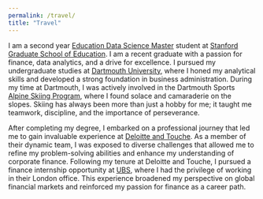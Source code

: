 ```yaml
---
permalink: /travel/
title: "Travel"
---
```

I am a second year [Education Data Science Master](https://ed.stanford.edu/eds) student at [Stanford Graduate School of Education](https://ed.stanford.edu/). I am a recent graduate with a passion for finance, data analytics, and a drive for excellence. I pursued my undergraduate studies at [Dartmouth University](https://www.dartmouth.edu/), where I honed my analytical skills and developed a strong foundation in business administration. During my time at Dartmouth, I was actively involved in the Dartmouth Sports [Alpine Skiing Program](https://dartmouthsports.com/sports/alpine-skiing), where I found solace and camaraderie on the slopes. Skiing has always been more than just a hobby for me; it taught me teamwork, discipline, and the importance of perseverance.

After completing my degree, I embarked on a professional journey that led me to gain invaluable experience at [Deloitte and Touche](https://www2.deloitte.com/). As a member of their dynamic team, I was exposed to diverse challenges that allowed me to refine my problem-solving abilities and enhance my understanding of corporate finance. Following my tenure at Deloitte and Touche, I pursued a finance internship opportunity at [UBS](https://www.ubs.com/), where I had the privilege of working in their London office. This experience broadened my perspective on global financial markets and reinforced my passion for finance as a career path.
